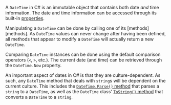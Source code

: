 A `DateTime` in C# is an immutable object that contains both date _and_ time information. The date and time information can be accessed through its built-in [properties][properties].

Manipulating a `DateTime` can be done by calling one of its [methods][methods]. As `DateTime` values can never change after having been defined, all methods that appear to modify a `DateTime` will actually return a new `DateTime`.

Comparing `DateTime` instances can be done using the default comparison operators (`<`, `>`, etc.). The current date (and time) can be retrieved through the `DateTime.Now` property.

An important aspect of dates in C# is that they are culture-dependent. As such, any `DateTime` method that deals with `string`s will be dependent on the current culture. This includes the [`DateTime.Parse()` method][parse] that parses a `string` to a `DateTime`, as well as the `DateTime` class' [`ToString()` method][to-string] that converts a `DateTime` to a `string`.

[parse]: https://docs.microsoft.com/en-us/dotnet/api/system.datetime.parse?view=netcore-3.1#System_DateTime_Parse_System_String_
[operators]: https://docs.microsoft.com/en-us/dotnet/api/system.datetime?view=netcore-3.1#operators
[properties]: https://docs.microsoft.com/en-us/dotnet/api/system.datetime?view=netcore-3.1#properties
[to-string]: https://docs.microsoft.com/en-us/dotnet/api/system.datetime.tostring?view=netcore-3.1
